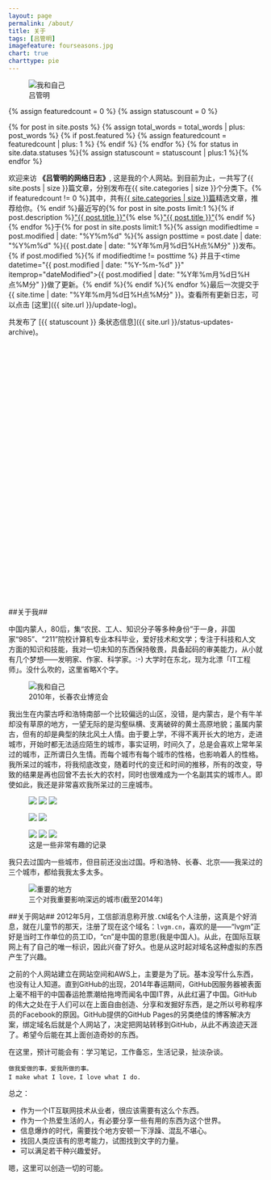 ```yaml
---
layout: page
permalink: /about/
title: 关于
tags: [吕管明]
imagefeature: fourseasons.jpg
chart: true
charttype: pie
---
```

<figure>
  <img src="{{ site.url }}/images/me-and-myself.jpg" alt="我和自己">
  <figcaption>吕管明</figcaption>
</figure>

{% assign featuredcount = 0 %}
{% assign statuscount = 0 %}

{% for post in site.posts %}
    {% assign total_words = total_words | plus: post_words %}
    {% if post.featured %}
    {% assign featuredcount = featuredcount | plus: 1 %}
    {% endif %}
{% endfor %}
{% for status in site.data.statuses %}{% assign statuscount = statuscount | plus:1 %}{% endfor %}

欢迎来访 **《吕管明的网络日志》**, 这是我的个人网站。到目前为止，一共写了{{ site.posts | size }}篇文章，分别发布在{{ site.categories | size }}个分类下。{% if featuredcount != 0 %}其中，共有<a href="{{ site.url }}/featured">{{ site.categories | size }}篇</a>精选文章，推荐给你。{% endif %}最近写的{% for post in site.posts limit:1 %}{% if post.description %}<a href="{{ site.url }}{{ post.url }}" title="{{ post.description }}">"{{ post.title }}"</a>{% else %}<a href="{{ site.url }}{{ post.url }}" title="{{ post.description }}" title="阅读 {{ post.title }}">"{{ post.title }}"</a>{% endif %}{% endfor %}于{% for post in site.posts limit:1 %}{% assign modifiedtime = post.modified | date: "%Y%m%d" %}{% assign posttime = post.date | date: "%Y%m%d" %}<time datetime="{{ post.date | date_to_xmlschema }}" class="post-time">{{ post.date | date: "%Y年%m月%d日%H点%M分" }}</time>发布。{% if post.modified %}{% if modifiedtime != posttime %} 并且于<time datetime="{{ post.modified | date: "%Y-%m-%d" }}" itemprop="dateModified">{{ post.modified | date: "%Y年%m月%d日%H点%M分" }}</time>做了更新。{% endif %}{% endif %}{% endfor %}最后一次提交于 {{ site.time | date: "%Y年%m月%d日%H点%M分" }}。查看所有更新日志，可以点击 [这里]({{ site.url }}/update-log)。

共发布了 [{{ statuscount }} 条状态信息]({{ site.url }}/status-updates-archive)。

<div class="chart" id="chartdiv" style="width: 100%; height: 500px; margin-bottom: 20px;" ></div>

##关于我##

中国内蒙人，80后，集“农民、工人、知识分子等多种身份”于一身，非国家“985”、“211”院校计算机专业本科毕业，爱好技术和文学；专注于科技和人文方面的知识和技能，我对一切未知的东西保持敬畏，具备起码的审美能力，从小就有几个梦想——发明家、作家、科学家。:-)
大学时在东北，现为北漂「IT工程师」。没什么吹的，这里省略X个字。

<figure>
	<img src="{{ site.url }}/images/20100818336.jpg" alt="我和自己">
	<figcaption>2010年，长春农业博览会</figcaption>
</figure>

我出生在内蒙古呼和浩特南部一个比较偏远的山区，没错，是内蒙古，是个有牛羊却没有草原的地方，一望无际的是沟壑纵横、支离破碎的黄土高原地貌；虽属内蒙古，但有的却是典型的陕北风土人情。由于要上学，不得不离开长大的地方，走进城市，开始时都无法适应陌生的城市，事实证明，时间久了，总是会喜欢上常年呆过的城市，正所谓日久生情。而每个城市有每个城市的性格，也影响着人的性格。我所呆过的城市，将我彻底改变，随着时代的变迁和时间的推移，所有的改变，导致的结果是再也回曾不去长大的农村，同时也很难成为一个名副其实的城市人。即使如此，我还是非常喜欢我所呆过的三座城市。

<figure class="third">
	<a href="{{ site.url }}/images/about/1.jpg" title="家乡"><img src="{{ site.url }}/images/about/1-001.jpg"></a>
	<a href="{{ site.url }}/images/about/2.jpg" title="牛羊下来"><img src="{{ site.url }}/images/about/2-001.jpg"></a>
	<a href="{{ site.url }}/images/about/3.jpg" title="放羊的人"><img src="{{ site.url }}/images/about/3-001.jpg"></a>
</figure>
<figure class="half">
	<a href="{{ site.url }}/images/about/4.jpg" title="长春工程学院"><img src="{{ site.url }}/images/about/4-001.jpg"></a>
	<a href="{{ site.url }}/images/about/5.jpg" title="假期里安静的校园"><img src="{{ site.url }}/images/about/5-001.jpg"></a>
</figure>
<figure class="third">
	<a href="{{ site.url }}/images/about/6.jpg" title="颐和园南路"><img src="{{ site.url }}/images/about/6-001.jpg"></a>
	<a href="{{ site.url }}/images/about/7.jpg" title="夜行长安街"><img src="{{ site.url }}/images/about/7-001.jpg"></a>
	<a href="{{ site.url }}/images/about/8.jpg" title="被盗的爱车"><img src="{{ site.url }}/images/about/8-001.jpg"></a>
	<figcaption>这是一些非常有趣的记录</figcaption>
</figure>

我只去过国内一些城市，但目前还没出过国。呼和浩特、长春、北京——我呆过的三个城市，都给我我太多太多。

<figure>
	<img src="{{ site.url }}/images/my-city.jpg" alt="重要的地方">
	<figcaption>三个对我重要影响深远的城市(截至2014年)</figcaption>
</figure>

##关于网站##
2012年5月，工信部消息称开放`.CN`域名个人注册，这真是个好消息，就在儿童节的那天，注册了现在这个域名：`lvgm.cn`，喜欢的是——“lvgm”正好是当时工作单位的员工ID，“cn”是中国的意思(我是中国人)。从此，在国际互联网上有了自己的唯一标识，因此兴奋了好久。也是从这时起对域名这种虚拟的东西产生了兴趣。

之前的个人网站建立在网站空间和AWS上，主要是为了玩。基本没写什么东西，也没有让人知道。直到GitHub的出现，2014年春运期间，GitHub因服务器被表面上毫不相干的中国春运抢票潮给拖垮而闻名中国IT界，从此红遍了中国。GitHub的伟大之处在于人们可以在上面自由创造、分享和发掘好东西，是之所以号称程序员的Facebook的原因。GitHub提供的GitHub Pages的另类绝佳的博客解决方案，绑定域名后就是个人网站了，决定把网站转移到GitHub，从此不再浪迹天涯了。希望今后能在其上面创造奇妙的东西。

在这里，预计可能会有：学习笔记，工作备忘，生活记录，扯淡杂谈。

```
做我爱做的事，爱我所做的事。
I make what I love，I love what I do.
```

总之：

- 作为一个IT互联网技术从业者，很应该需要有这么个东西。
- 作为一个热爱生活的人，有必要分享一些有用的东西为这个世界。
- 信息爆炸的时代，需要找个地方安顿一下浮躁、混乱不堪心。
- 找回人类应该有的思考能力，试图找到文字的力量。
- 可以满足若干种兴趣爱好。

嗯，这里可以创造一切的可能。

<!-- amCharts javascript code -->
<script type="text/javascript">
	AmCharts.makeChart("chartdiv",
		{
			"type": "pie",
			"pathToImages": "http://cdn.amcharts.com/lib/3/images/",
			"balloonText": "分类: [[title]]<br><span style='font-size:14px'><b>[[value]] 篇文章</b> ([[percents]]%)</span>",
			"innerRadius": "40%",
			"minRadius": 100,
			"pullOutRadius": "15%",
			"startRadius": "30%",
			"colors": [
				"#FC913A",
				"#F9D423",
				"#FF4E50",
				"#FCD202",
				"#F8FF01",
				"#B0DE09",
				"#04D215",
				"#0D8ECF",
				"#0D52D1",
				"#2A0CD0",
				"#8A0CCF",
				"#CD0D74",
				"#754DEB",
				"#DDDDDD",
				"#999999",
				"#333333",
				"#000000",
				"#57032A",
				"#CA9726",
				"#990000",
				"#4B0C25"
			],
			"hoverAlpha": 0.74,
			"pullOutEffect": "elastic",
			"pullOutOnlyOne": true,
			"startEffect": "easeOutSine",
			"titleField": "category",
			"valueField": "number-of-posts",
			"allLabels": [],
			"balloon": {},
			"legend": {
				"align": "center",
				"markerType": "diamond",
				"switchable": false,
				"textClickEnabled": true,
				"useMarkerColorForLabels": true,
				"useMarkerColorForValues": true,
				"valueText": "[[value]] 篇文章"
			},
			"titles": [
				{
					"id": "Title-1",
					"text": "分类文章数"
				}
			],
      "dataProvider": [
{% assign tags_list = site.categories %}  
  {% if tags_list.first[0] == null %}
    {% for tag in tags_list %} 
        {
          "category": "{{ tag | capitalize }}",
          "number-of-posts": {{ site.tags[tag].size }}
        },
    {% endfor %}
  {% else %}
    {% for tag in tags_list %} 
        {
          "category": "{{ tag[0] | capitalize }}",
          "number-of-posts": {{ tag[1].size }}
        },
    {% endfor %}
  {% endif %}
{% assign tags_list = nil %}
      ]
    }
  );
</script>
